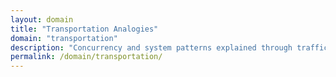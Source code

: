 ```yaml
---
layout: domain
title: "Transportation Analogies"
domain: "transportation"
description: "Concurrency and system patterns explained through traffic, vehicles, and transportation systems. Understand deadlocks and race conditions through road scenarios."
permalink: /domain/transportation/
---
```

